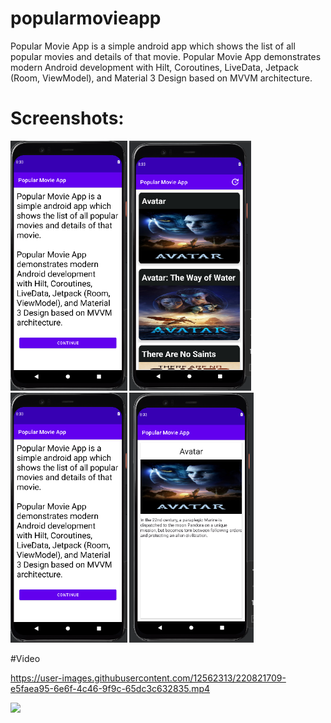 # popularmovieapp

Popular Movie App is a simple android app which shows the list of all popular movies and details of that movie.
Popular Movie App demonstrates modern Android development with Hilt, Coroutines, LiveData, Jetpack (Room, ViewModel), and Material 3 Design based on MVVM architecture.

# Screenshots:
<img src="/ss/ss1.png" height="400px"/> <img src="/ss/ss2.png" height="400px"/>
<img src="/ss/ss1.png" height="400px"/> <img src="/ss/ss3.png" height="400px"/>


#Video

https://user-images.githubusercontent.com/12562313/220821709-e5faea95-6e6f-4c46-9f9c-65dc3c632835.mp4



<img src="/video/app_video.mp4" height="400px"/>
